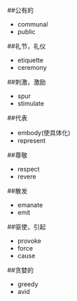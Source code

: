 ##公有的
* communal
* public

##礼节，礼仪
* etiquette
* ceremony

##刺激，激励
* spur
* stimulate

##代表
* embody(使具体化)
* represent

##尊敬
* respect
* revere

##散发
* emanate
* emit

##驱使，引起
* provoke
* force
* cause

##贪婪的
* greedy
* avid
